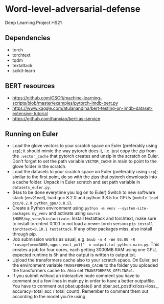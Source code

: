 # Word-level-adversarial-defense
Deep Learning Project HS21

## Dependencies
- torch
- torchtext
- tqdm
- textattack
- scikit-learn

## BERT resources

- https://github.com/CSCfi/machine-learning-scripts/blob/master/examples/pytorch-imdb-bert.py
- https://www.kaggle.com/atulanandjha/bert-testing-on-imdb-dataset-extensive-tutorial
- https://github.com/hanxiao/bert-as-service

## Running on Euler
- Load the glove vectors to your scratch space on Euler (preferably using `scp`); it should mimic the way pytorch does it, i.e. just copy the zip from the `.vector_cache` that pytorch creates and unzip in the scratch on Euler. Don't forget to set the path variable `VECTOR_CACHE` in main to point to the glove folder in the scratch.
- Load the datasets to your scratch space on Euler (preferably using `scp`); similar to the first point, do so with the zips that pytorch downloads into a cache folder. Unpack in Euler scratch and set path variable in `datasets_euler.py`.
- (Has to be done everytime you log on to Euler) Switch to new software stack (`env2lmod`), load gcc 8.2.0 and python 3.8.5 for GPUs (`module load gcc/8.2.0 python_gpu/3.8.5`).
- Create a Python environment using `python -m venv --system-site-packages my_venv` and activate using `source $HOME/my_venv/bin/activate`. Install textattack and torchtext, make sure to install torchtext 0.10.1 to not load a newer torch version `pip install torchtext=0.10.1 textattack`. If any other packages miss, also install through pip.
- Job submission works as usual, e.g. `bsub -n 4 -We 05:00 -R "rusage[mem=3000,ngpus_excl_p=1]" -o output.txt python main.py`. This creates a job for four cores, each getting 3000MB RAM using one GPU, expected runtime is 5h and the output is written to output.txt.
- Upload the transformers cache also to your scratch space. On Euler, set the environment variable `TRANSFORMERS_CACHE` to the folder you uploaded the transformers cache to. Also set `TRANSFORMERS_OFFLINE=1`.
- If you submit without an interactive node comment you have to comment out a few lines in main.py in order to have a better outputfile. You have to comment out pbar.update() and pbar.set_postfix(loss=loss_, accuracy=total_acc / total_count). Remember to comment them out according to the model you're using.
